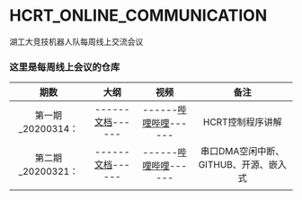 # HCRT_ONLINE_COMMUNICATION
 湖工大竞技机器人队每周线上交流会议

### 这里是每周线上会议的仓库

|   期数    |                   大纲                    |                          视频                          | 备注 |
| :-------: | :---------------------------------------: | :----------------------------------------------------: | :--: |
| 第一期_20200314： |         ------[文档](source/1_RC交流会大纲_20200314.md)------         |         ------[哔哩哔哩](https://www.bilibili.com/video/av97346306/)------         | HCRT控制程序讲解 |
| 第二期_20200321：  | ------[文档](source/2_RC交流会大纲_20200321.md)------ | ------[哔哩哔哩](https://www.bilibili.com/video/av97346306/)------ | 串口DMA空闲中断、GITHUB、开源、嵌入式 |
|           |                                           |                                                        |      |

